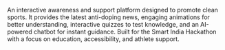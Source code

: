 An interactive awareness and support platform designed to promote clean sports. It provides the latest anti-doping news, engaging animations for better understanding, interactive quizzes to test knowledge, and an AI-powered chatbot for instant guidance. Built for the Smart India Hackathon with a focus on education, accessibility, and athlete support.
